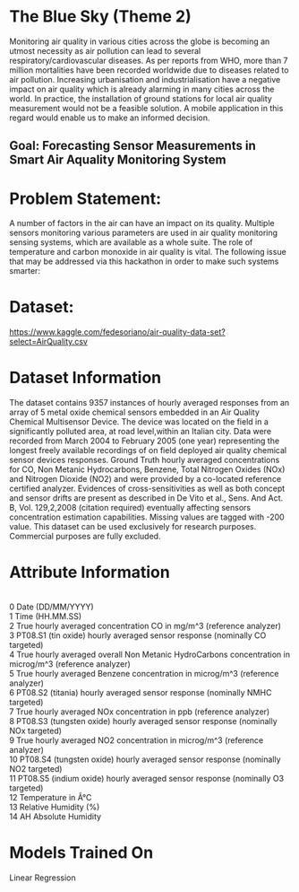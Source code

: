 # The Blue Sky (Theme 2)
Monitoring air quality in various cities across the globe is becoming an utmost necessity as air pollution can lead to several respiratory/cardiovascular diseases. As per reports from WHO, more than 7 million mortalities have been recorded worldwide due to diseases related to air pollution. Increasing urbanisation and industrialisation have a negative impact on air quality which is already alarming in many cities across the world. In practice, the installation of ground stations for local air quality measurement would not be a feasible solution. A mobile application in this regard would enable us to make an informed decision.
<h2><b>Goal</b>: Forecasting Sensor Measurements in Smart Air Aquality Monitoring System</h2>

# Problem Statement: 

A number of factors in the air can have an impact on its quality. Multiple sensors monitoring various parameters are used in air quality monitoring sensing systems, which are available as a whole suite. The role of temperature  and carbon monoxide in air quality is vital. The following issue that may be addressed via this hackathon in order to make such systems smarter:
# Dataset:
https://www.kaggle.com/fedesoriano/air-quality-data-set?select=AirQuality.csv
# Dataset Information
The dataset contains 9357 instances of hourly averaged responses from an array of 5 metal oxide chemical sensors embedded in an Air Quality Chemical Multisensor Device. The device was located on the field in a significantly polluted area, at road level,within an Italian city. Data were recorded from March 2004 to February 2005 (one year) representing the longest freely available recordings of on field deployed air quality chemical sensor devices responses. Ground Truth hourly averaged concentrations for CO, Non Metanic Hydrocarbons, Benzene, Total Nitrogen Oxides (NOx) and Nitrogen Dioxide (NO2) and were provided by a co-located reference certified analyzer. Evidences of cross-sensitivities as well as both concept and sensor drifts are present as described in De Vito et al., Sens. And Act. B, Vol. 129,2,2008 (citation required) eventually affecting sensors concentration estimation capabilities. Missing values are tagged with -200 value.
This dataset can be used exclusively for research purposes. Commercial purposes are fully excluded.
# Attribute Information
</br>0 Date (DD/MM/YYYY)
</br>1 Time (HH.MM.SS)
</br>2 True hourly averaged concentration CO in mg/m^3 (reference analyzer)
</br>3 PT08.S1 (tin oxide) hourly averaged sensor response (nominally CO targeted)
</br>4 True hourly averaged overall Non Metanic HydroCarbons concentration in microg/m^3 (reference analyzer)
</br>5 True hourly averaged Benzene concentration in microg/m^3 (reference analyzer)
</br>6 PT08.S2 (titania) hourly averaged sensor response (nominally NMHC targeted)
</br>7 True hourly averaged NOx concentration in ppb (reference analyzer)
</br>8 PT08.S3 (tungsten oxide) hourly averaged sensor response (nominally NOx targeted)
</br>9 True hourly averaged NO2 concentration in microg/m^3 (reference analyzer)
</br>10 PT08.S4 (tungsten oxide) hourly averaged sensor response (nominally NO2 targeted)
</br>11 PT08.S5 (indium oxide) hourly averaged sensor response (nominally O3 targeted)
</br>12 Temperature in Â°C
</br>13 Relative Humidity (%)
</br>14 AH Absolute Humidity
# Models Trained On
Linear Regression
